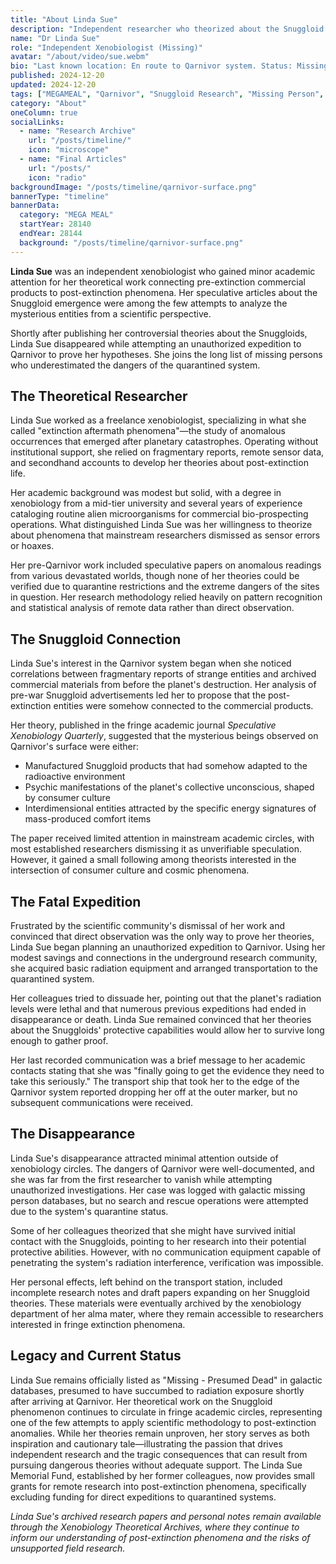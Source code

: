```yaml
---
title: "About Linda Sue"
description: "Independent researcher who theorized about the Snuggloid phenomenon before disappearing on an unauthorized expedition to Qarnivor."
name: "Dr Linda Sue"
role: "Independent Xenobiologist (Missing)"
avatar: "/about/video/sue.webm"
bio: "Last known location: En route to Qarnivor system. Status: Missing, presumed dead."
published: 2024-12-20
updated: 2024-12-20
tags: ["MEGAMEAL", "Qarnivor", "Snuggloid Research", "Missing Person", "Xenobiology"]
category: "About"
oneColumn: true
socialLinks:
  - name: "Research Archive"
    url: "/posts/timeline/"
    icon: "microscope"
  - name: "Final Articles"
    url: "/posts/"
    icon: "radio"
backgroundImage: "/posts/timeline/qarnivor-surface.png"
bannerType: "timeline"
bannerData:
  category: "MEGA MEAL"
  startYear: 28140
  endYear: 28144
  background: "/posts/timeline/qarnivor-surface.png"
---
```


  <div className="md:w-2/3">
    <p className="text-lg text-gray-700 dark:text-neutral-300 mb-4">
      <strong>Linda Sue</strong> was an independent xenobiologist who gained minor academic attention for her theoretical work connecting pre-extinction commercial products to post-extinction phenomena. Her speculative articles about the Snuggloid emergence were among the few attempts to analyze the mysterious entities from a scientific perspective.
    </p>
    <p className="text-lg text-gray-700 dark:text-neutral-300 mb-4 italic">
      Shortly after publishing her controversial theories about the Snuggloids, Linda Sue disappeared while attempting an unauthorized expedition to Qarnivor to prove her hypotheses. She joins the long list of missing persons who underestimated the dangers of the quarantined system.
    </p>
  </div>
</div>

## The Theoretical Researcher

Linda Sue worked as a freelance xenobiologist, specializing in what she called "extinction aftermath phenomena"—the study of anomalous occurrences that emerged after planetary catastrophes. Operating without institutional support, she relied on fragmentary reports, remote sensor data, and secondhand accounts to develop her theories about post-extinction life.

Her academic background was modest but solid, with a degree in xenobiology from a mid-tier university and several years of experience cataloging routine alien microorganisms for commercial bio-prospecting operations. What distinguished Linda Sue was her willingness to theorize about phenomena that mainstream researchers dismissed as sensor errors or hoaxes.

Her pre-Qarnivor work included speculative papers on anomalous readings from various devastated worlds, though none of her theories could be verified due to quarantine restrictions and the extreme dangers of the sites in question. Her research methodology relied heavily on pattern recognition and statistical analysis of remote data rather than direct observation.

## The Snuggloid Connection

Linda Sue's interest in the Qarnivor system began when she noticed correlations between fragmentary reports of strange entities and archived commercial materials from before the planet's destruction. Her analysis of pre-war Snuggloid advertisements led her to propose that the post-extinction entities were somehow connected to the commercial products.

Her theory, published in the fringe academic journal *Speculative Xenobiology Quarterly*, suggested that the mysterious beings observed on Qarnivor's surface were either:

- Manufactured Snuggloid products that had somehow adapted to the radioactive environment
- Psychic manifestations of the planet's collective unconscious, shaped by consumer culture
- Interdimensional entities attracted by the specific energy signatures of mass-produced comfort items

The paper received limited attention in mainstream academic circles, with most established researchers dismissing it as unverifiable speculation. However, it gained a small following among theorists interested in the intersection of consumer culture and cosmic phenomena.

## The Fatal Expedition

Frustrated by the scientific community's dismissal of her work and convinced that direct observation was the only way to prove her theories, Linda Sue began planning an unauthorized expedition to Qarnivor. Using her modest savings and connections in the underground research community, she acquired basic radiation equipment and arranged transportation to the quarantined system.

Her colleagues tried to dissuade her, pointing out that the planet's radiation levels were lethal and that numerous previous expeditions had ended in disappearance or death. Linda Sue remained convinced that her theories about the Snuggloids' protective capabilities would allow her to survive long enough to gather proof.

Her last recorded communication was a brief message to her academic contacts stating that she was "finally going to get the evidence they need to take this seriously." The transport ship that took her to the edge of the Qarnivor system reported dropping her off at the outer marker, but no subsequent communications were received.

## The Disappearance

Linda Sue's disappearance attracted minimal attention outside of xenobiology circles. The dangers of Qarnivor were well-documented, and she was far from the first researcher to vanish while attempting unauthorized investigations. Her case was logged with galactic missing person databases, but no search and rescue operations were attempted due to the system's quarantine status.

Some of her colleagues theorized that she might have survived initial contact with the Snuggloids, pointing to her research into their potential protective abilities. However, with no communication equipment capable of penetrating the system's radiation interference, verification was impossible.

Her personal effects, left behind on the transport station, included incomplete research notes and draft papers expanding on her Snuggloid theories. These materials were eventually archived by the xenobiology department of her alma mater, where they remain accessible to researchers interested in fringe extinction phenomena.

## Legacy and Current Status

Linda Sue remains officially listed as "Missing - Presumed Dead" in galactic databases, presumed to have succumbed to radiation exposure shortly after arriving at Qarnivor. Her theoretical work on the Snuggloid phenomenon continues to circulate in fringe academic circles, representing one of the few attempts to apply scientific methodology to post-extinction anomalies. While her theories remain unproven, her story serves as both inspiration and cautionary tale—illustrating the passion that drives independent research and the tragic consequences that can result from pursuing dangerous theories without adequate support. The Linda Sue Memorial Fund, established by her former colleagues, now provides small grants for remote research into post-extinction phenomena, specifically excluding funding for direct expeditions to quarantined systems.

*Linda Sue's archived research papers and personal notes remain available through the Xenobiology Theoretical Archives, where they continue to inform our understanding of post-extinction phenomena and the risks of unsupported field research.*